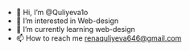 - 👋 Hi, I’m @Quliyeva1o
- 👀 I’m interested in Web-design
- 🌱 I’m currently learning web-design
- 📫 How to reach me renaquliyeva646@gmail.com

<!---
Quliyeva1o/Quliyeva1o is a ✨ special ✨ repository because its `README.md` (this file) appears on your GitHub profile.
You can click the Preview link to take a look at your changes.
--->
